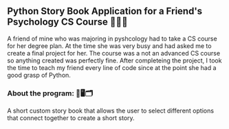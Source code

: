 ## Python Story Book Application for a Friend's Psychology CS Course 📔👧🏽

A friend of mine who was majoring in pyshcology had to take a CS course for her degree plan.
At the time she was very busy and had asked me to create a final project for her. 
The course was a not an advanced CS course so anything created was perfectly fine.
After completeing the project, I took the time to teach my friend every line of code since at the point she had a good grasp of Python.

### About the program: 💾🖥🗂

A short custom story book that allows the user to select different options that connect together to create a short story.

